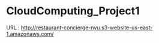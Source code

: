 # CloudComputing_Project1

URL : http://restaurant-concierge-nyu.s3-website-us-east-1.amazonaws.com/
